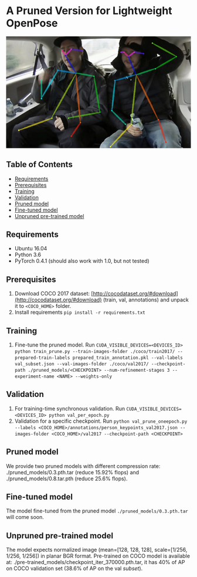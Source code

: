 # A Pruned Version for Lightweight OpenPose

<p align="center">
  <img src="data/preview.jpg" />
</p>

## Table of Contents

* [Requirements](#requirements)
* [Prerequisites](#prerequisites)
* [Training](#training)
* [Validation](#validation)
* [Pruned model](#pruned_model)
* [Fine-tuned model](#fine-tuned_model)
* [Unpruned pre-trained model](#pre-trained-model)

## Requirements

* Ubuntu 16.04
* Python 3.6
* PyTorch 0.4.1 (should also work with 1.0, but not tested)

## Prerequisites

1. Download COCO 2017 dataset: [http://cocodataset.org/#download](http://cocodataset.org/#download) (train, val, annotations) and unpack it to `<COCO_HOME>` folder.
2. Install requirements `pip install -r requirements.txt`

## Training

1. Fine-tune the pruned model. Run `CUDA_VISIBLE_DEVICES=<DEVICES_ID> python train_prune.py --train-images-folder ./coco/train2017/ --prepared-train-labels prepared_train_annotation.pkl --val-labels val_subset.json --val-images-folder ./coco/val2017/ --checkpoint-path ./pruned_models/<CHECKPOINT> --num-refinement-stages 3 --experiment-name <NAME> --weights-only`

## Validation

1. For training-time synchronous validation. Run `CUDA_VISIBLE_DEVICES=<DEVICES_ID> python val_per_epoch.py`
2. Validation for a specific checkpoint. Run `python val_prune_oneepoch.py --labels <COCO_HOME>/annotations/person_keypoints_val2017.json --images-folder <COCO_HOME>/val2017 --checkpoint-path <CHECKPOINT>`

## Pruned model <a name="pruned_model"/>

We provide two pruned models with different compression rate: ./pruned_models/0.3.pth.tar (reduce 15.92% flops) and ./pruned_models/0.8.tar.pth (reduce 25.6% flops).

## Fine-tuned model <a name="fine-tuned_model"/>

The model fine-tuned from the pruned model `./pruned_models/0.3.pth.tar` will come soon. 

## Unpruned pre-trained model <a name="pre-trained-model"/>

The model expects normalized image (mean=[128, 128, 128], scale=[1/256, 1/256, 1/256]) in planar BGR format.
Pre-trained on COCO model is available at: ./pre-trained_models/checkpoint_iter_370000.pth.tar, it has 40% of AP on COCO validation set (38.6% of AP on the val *subset*).

